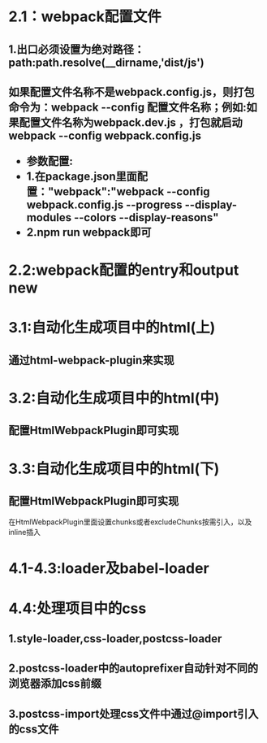<h1>2.1：webpack配置文件</h1>
<h2>1.出口必须设置为绝对路径： path:path.resolve(__dirname,'dist/js')</h2>
<h2>如果配置文件名称不是webpack.config.js，则打包命令为：webpack --config 配置文件名称；例如:如果配置文件名称为webpack.dev.js ，打包就启动webpack --config webpack.config.js</2>
<ul>
    <li>参数配置:</li>
    <li>1.在package.json里面配置："webpack":"webpack --config webpack.config.js --progress --display-modules --colors --display-reasons"</li>
    <li>2.npm run webpack即可</li>
</ul>

<h1>2.2:webpack配置的entry和output new</h1>
<h1>3.1:自动化生成项目中的html(上)</h1>
<h2>通过html-webpack-plugin来实现</h2>

<h1>3.2:自动化生成项目中的html(中)</h1>
<h2>配置HtmlWebpackPlugin即可实现</h2>

<h1>3.3:自动化生成项目中的html(下)</h1>
<h2>配置HtmlWebpackPlugin即可实现</h2>
<p>在HtmlWebpackPlugin里面设置chunks或者excludeChunks按需引入，以及inline插入</p>

<h1>4.1-4.3:loader及babel-loader</h1>
<h1>4.4:处理项目中的css</h1>

<h2>1.style-loader,css-loader,postcss-loader</h2>
<h2>2.postcss-loader中的autoprefixer自动针对不同的浏览器添加css前缀 </h2>
<h2>3.postcss-import处理css文件中通过@import引入的css文件</h2>

